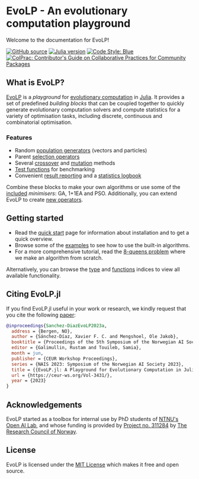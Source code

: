 # EvoLP - An evolutionary computation playground

Welcome to the documentation for EvoLP!

[![GitHub source](https://img.shields.io/badge/GitHub-source-green.svg?logo=github)](https://github.com/ntnu-ai-lab/EvoLP.jl)
[![Julia version](https://img.shields.io/badge/Julia-1.7+-blueviolet.svg?logo=julia)](https://julialang.org)
[![Code Style: Blue](https://img.shields.io/badge/code%20style-blue-blue.svg)](https://github.com/invenia/BlueStyle)
[![ColPrac: Contributor's Guide on Collaborative Practices for Community Packages](https://img.shields.io/badge/ColPrac-Contributor's%20Guide-blueviolet)](https://github.com/SciML/ColPrac)

## What is EvoLP?

[EvoLP](https://github.com/ntnu-ai-lab/EvoLP) is a _playground_ for [evolutionary computation](https://en.wikipedia.org/wiki/Evolutionary_computation) in [Julia](https://julialang.org). It provides a set of predefined _building blocks_ that can be coupled together to quickly generate evolutionary computation solvers and compute statistics for a variety of optimisation tasks, including discrete, continuous and combinatorial optimisation.

### Features

- Random [population generators](man/generators.md) (vectors and particles)
- Parent [selection operators](man/selection.md)
- Several [crossover](man/cross.md) and [mutation](man/mutation.md) methods
- [Test functions](man/benchmarks.md) for benchmarking
- Convenient [result reporting](man/results.md) and a [statistics logbook](man/logbook.md)

Combine these blocks to make your own algorithms or use some of the [included](man/algorithms.md) _minimisers_: GA, 1+1EA and PSO.
Additionally, you can extend EvoLP to create [new operators](man/extending.md).

## Getting started

- Read the [quick start](man/quickstart.md) page for information about installation and to get a quick overview.
- Browse some of the [examples](tuto/oneplusone_onemax.md) to see how to use the built-in algorithms.
- For a more comprehensive tutorial, read the [8-queens problem](tuto/8_queen.md) where we make an algorithm from scratch.

Alternatively, you can browse the [type](lib/types.md) and [functions](lib/functions.md) indices to view all available functionality.

## Citing EvoLP.jl

If you find EvoLP.jl useful in your work or research, we kindly request that you cite the following [paper](https://ceur-ws.org/Vol-3431/paper7.pdf):

```bibtex
@inproceedings{Sanchez-DiazEvoLP2023a,
  address = {Bergen, NO},
  author = {Sánchez-Díaz, Xavier F. C. and Mengshoel, Ole Jakob},
  booktitle = {Proceedings of the 5th Symposium of the Norwegian AI Society},
  editor = {Galimullin, Rustam and Touileb, Samia},
  month = jun,
  publisher = {CEUR Workshop Proceedings},
  series = {NAIS 2023: Symposium of the Norwegian AI Society 2023},
  title = {{EvoLP.jl: A Playground for Evolutionary Computation in Julia}},
  url = {https://ceur-ws.org/Vol-3431/},
  year = {2023}
}
```

## Acknowledgements

EvoLP started as a toolbox for internal use by PhD students of [NTNU's Open AI Lab](https://www.ntnu.edu/ailab/ai-lab), and whose funding is provided by [Project no. 311284](https://prosjektbanken.forskningsradet.no/en/project/FORISS/311284) by [The Research Council of Norway](https://www.forskningsradet.no/).

## License

EvoLP is licensed under the [MIT License](https://github.com/ntnu-ai-lab/EvoLP/blob/main/LICENSE) which makes it free and open source.
